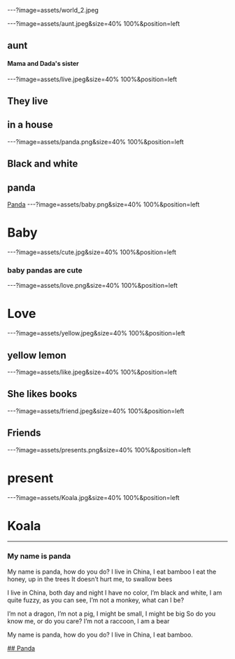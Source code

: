 ---?image=assets/world_2.jpeg

---?image=assets/aunt.jpeg&size=40% 100%&position=left

## aunt

#### Mama and Dada's sister

---?image=assets/live.jpeg&size=40% 100%&position=left

## They live
## in a house

---?image=assets/panda.png&size=40% 100%&position=left

## Black and white 
## panda

[Panda](https://www.youtube.com/watch?v=zZoREtoOdtQ)
---?image=assets/baby.png&size=40% 100%&position=left

# Baby

---?image=assets/cute.jpg&size=40% 100%&position=left

### baby pandas are cute


---?image=assets/love.png&size=40% 100%&position=left

# Love

---?image=assets/yellow.jpeg&size=40% 100%&position=left

## yellow lemon


---?image=assets/like.jpeg&size=40% 100%&position=left

## She likes books

---?image=assets/friend.jpeg&size=40% 100%&position=left

## Friends

---?image=assets/presents.png&size=40% 100%&position=left

# present

---?image=assets/Koala.jpg&size=40% 100%&position=left

# Koala

---



### My name is panda

 My name is panda, how do you do?
I live in China, I eat bamboo
I eat the honey, up in the trees
It doesn’t hurt me, to swallow bees


I live in China, both day and night
I have no color, I’m black and white,
I am quite fuzzy, as you can see,
I’m not a monkey, what can I be?


I’m not a dragon, I’m not a pig,
I might be small, I might be big
So do you know me, or do you care?
I’m not a raccoon, I am a bear


My name is panda, how do you do?
I live in China, I eat bamboo.


[## Panda](https://www.youtube.com/watch?v=Dkkr3kupUxs)
